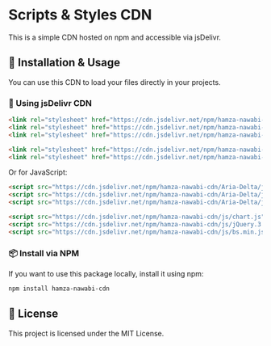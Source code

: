 # Scripts & Styles CDN

This is a simple CDN hosted on npm and accessible via jsDelivr.

## 📌 Installation & Usage

You can use this CDN to load your files directly in your projects.

### 🔗 Using jsDelivr CDN
```html
<link rel="stylesheet" href="https://cdn.jsdelivr.net/npm/hamza-nawabi-cdn/Aria-Delta/css/main.css">
<link rel="stylesheet" href="https://cdn.jsdelivr.net/npm/hamza-nawabi-cdn/Aria-Delta/css/login.css">
<link rel="stylesheet" href="https://cdn.jsdelivr.net/npm/hamza-nawabi-cdn/Aria-Delta/css/loading.css">

<link rel="stylesheet" href="https://cdn.jsdelivr.net/npm/hamza-nawabi-cdn/css/animate.css">
<link rel="stylesheet" href="https://cdn.jsdelivr.net/npm/hamza-nawabi-cdn/css/bs.min.css">
```

Or for JavaScript:
```html
<script src="https://cdn.jsdelivr.net/npm/hamza-nawabi-cdn/Aria-Delta/js/load-page-dynamic.js"></script>
<script src="https://cdn.jsdelivr.net/npm/hamza-nawabi-cdn/Aria-Delta/js/changeDirectionPage.js"></script>
<script src="https://cdn.jsdelivr.net/npm/hamza-nawabi-cdn/Aria-Delta/js/script.js"></script>

<script src="https://cdn.jsdelivr.net/npm/hamza-nawabi-cdn/js/chart.js"></script>
<script src="https://cdn.jsdelivr.net/npm/hamza-nawabi-cdn/js/jQuery.3.7.1.js"></script>
<script src="https://cdn.jsdelivr.net/npm/hamza-nawabi-cdn/js/bs.min.js"></script>
```

### 📦 Install via NPM
If you want to use this package locally, install it using npm:
```sh
npm install hamza-nawabi-cdn
```

<!-- ## 🚀 Updating Your CDN
1. Make changes to your files.
2. Bump the version in `package.json`.
3. Publish to npm:
   ```sh
   npm publish --access public
   ```
4. Your updates will be available at:
   ```sh
   https://cdn.jsdelivr.net/npm/hamza-nawabi-cdn@latest/
   ``` -->

## 📜 License
This project is licensed under the MIT License.

